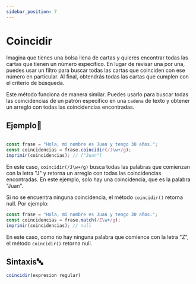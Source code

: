 ```yaml
---
sidebar_position: 7
---
```


# Coincidir

Imagina que tienes una bolsa llena de cartas y quieres encontrar todas las cartas que tienen un número específico. En lugar de revisar una por una, puedes usar un filtro para buscar todas las cartas que coinciden con ese número en particular. Al final, obtendrás todas las cartas que cumplen con el criterio de búsqueda.

Este método funciona de manera similar. Puedes usarlo para buscar todas las coincidencias de un patrón específico en una `cadena` de texto y obtener un arreglo con todas las coincidencias encontradas.

## Ejemplo📝

```js title="coincidir.dummy"

const frase = "Hola, mi nombre es Juan y tengo 30 años.";
const coincidencias = frase.coincidir(/J\w+/g);
imprimir(coincidencias); // ["Juan"]

```
En este caso, `coincidir(/J\w+/g)` busca todas las palabras que comienzan con la letra "J" y retorna un arreglo con todas las coincidencias encontradas. En este ejemplo, solo hay una coincidencia, que es la palabra "Juan".

Si no se encuentra ninguna coincidencia, el método `coincidir()` retorna null. Por ejemplo:

```js
const frase = "Hola, mi nombre es Juan y tengo 30 años.";
const coincidencias = frase.match(/Z\w+/g);
imprimir(coincidencias); // null
```

En este caso, como no hay ninguna palabra que comience con la letra "Z", el método `coincidir()` retorna null.

## Sintaxis🔤

```js
coincidir(expresion regular)
```
